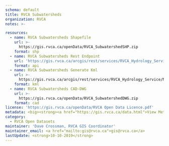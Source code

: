 ```yaml
---
schema: default
title: RVCA Subwatersheds
organization: RVCA
notes: >-

resources:
  - name: RVCA Subwatersheds Shapefile
    url: >-
      https://gis.rvca.ca/openData/RVCA_SubwatershedSHP.zip
    format: shp
  - name: RVCA Subwatersheds Rest Endpoint
    url: 'https://gis.rvca.ca/arcgis/rest/services/RVCA_Hydrology_Service/MapServer/4'
    format: api
  - name: RVCA Subwatersheds Generate Kml
    url: >-
      https://gis.rvca.ca/arcgis/rest/services/RVCA_Hydrology_Service/MapServer/generateKml
    format: kml
  - name: RVCA Subwatersheds CAD-DWG
    url: >-
      https://gis.rvca.ca/openData/RVCA_SubwatershedDWG.zip
    format: cad
license: 'https://gis.rvca.ca/openData/RVCA Open Data Licence.pdf'
metadata: <big><strong><a href="https://gis.rvca.ca/data.html">View Metadata...</a></strong></big>
category:
  - RVCA Open Datasets
maintainer: 'Dave Crossman, RVCA GIS Coordinator'
maintainer_email: <a href="mailto:gis@rvca.ca">gis@rvca.ca</a>
lastUpdate: <strong>10-10-2019</strong>
---
```

